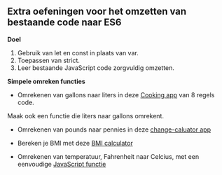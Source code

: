 ## Extra oefeningen voor het omzetten van bestaande code naar ES6
**Doel**
1. Gebruik van let en const in plaats van var. 
2. Toepassen van strict.
3. Leer bestaande JavaScript code zorgvuldig omzetten.

**Simpele omreken functies**
* Omrekenen van gallons naar liters in deze
[Cooking app](https://github.com/IanBaum/cooking-app/blob/master/js/scripts.js)
van 8 regels code.

Maak ook een functie die liters naar gallons omrekent.

* Omrekenen van pounds naar pennies in deze
[change-caluator app](https://github.com/agalamatis/change-calculator/blob/master/purejs/js/script.js)

* Bereken je BMI met deze [BMI calculator](https://github.com/mghewitson/bmi-calculator-js-3.21.16-)

* Omrekenen van temperatuur, Fahrenheit naar Celcius, met een eenvoudige [JavaScript functie](https://github.com/esosland/bmi-calculator-js-3.21.16-/blob/master/js/temperature-conversion.js)

